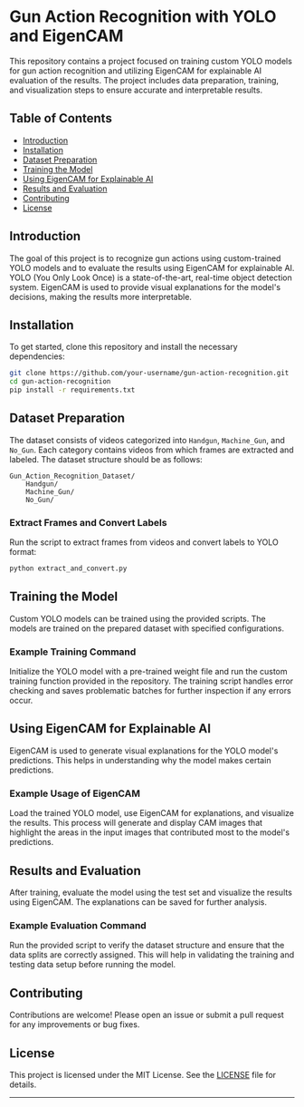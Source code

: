 # Gun Action Recognition with YOLO and EigenCAM

This repository contains a project focused on training custom YOLO models for gun action recognition and utilizing EigenCAM for explainable AI evaluation of the results. The project includes data preparation, training, and visualization steps to ensure accurate and interpretable results.

## Table of Contents

- [Introduction](#introduction)
- [Installation](#installation)
- [Dataset Preparation](#dataset-preparation)
- [Training the Model](#training-the-model)
- [Using EigenCAM for Explainable AI](#using-eigencam-for-explainable-ai)
- [Results and Evaluation](#results-and-evaluation)
- [Contributing](#contributing)
- [License](#license)

## Introduction

The goal of this project is to recognize gun actions using custom-trained YOLO models and to evaluate the results using EigenCAM for explainable AI. YOLO (You Only Look Once) is a state-of-the-art, real-time object detection system. EigenCAM is used to provide visual explanations for the model's decisions, making the results more interpretable.

## Installation

To get started, clone this repository and install the necessary dependencies:

```bash
git clone https://github.com/your-username/gun-action-recognition.git
cd gun-action-recognition
pip install -r requirements.txt
```

## Dataset Preparation

The dataset consists of videos categorized into `Handgun`, `Machine_Gun`, and `No_Gun`. Each category contains videos from which frames are extracted and labeled. The dataset structure should be as follows:

```
Gun_Action_Recognition_Dataset/
    Handgun/
    Machine_Gun/
    No_Gun/
```

### Extract Frames and Convert Labels

Run the script to extract frames from videos and convert labels to YOLO format:

```bash
python extract_and_convert.py
```

## Training the Model

Custom YOLO models can be trained using the provided scripts. The models are trained on the prepared dataset with specified configurations.

### Example Training Command

Initialize the YOLO model with a pre-trained weight file and run the custom training function provided in the repository. The training script handles error checking and saves problematic batches for further inspection if any errors occur.

## Using EigenCAM for Explainable AI

EigenCAM is used to generate visual explanations for the YOLO model's predictions. This helps in understanding why the model makes certain predictions.

### Example Usage of EigenCAM

Load the trained YOLO model, use EigenCAM for explanations, and visualize the results. This process will generate and display CAM images that highlight the areas in the input images that contributed most to the model's predictions.

## Results and Evaluation

After training, evaluate the model using the test set and visualize the results using EigenCAM. The explanations can be saved for further analysis.

### Example Evaluation Command

Run the provided script to verify the dataset structure and ensure that the data splits are correctly assigned. This will help in validating the training and testing data setup before running the model.

## Contributing

Contributions are welcome! Please open an issue or submit a pull request for any improvements or bug fixes.

## License

This project is licensed under the MIT License. See the [LICENSE](LICENSE) file for details.

---

